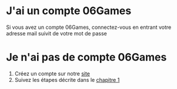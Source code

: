 <!-- TITLE: 2.1. Connection au compte 06Games -->
<!-- SUBTITLE:  -->

# J'ai un compte 06Games
Si vous avez un compte 06Games, connectez-vous en entrant votre adresse mail suivit de votre mot de passe
# Je n'ai pas de compte 06Games
1. Créez un compte sur notre [site](https://06games.ddns.net/accounts/?p=Create)
2. Suivez les étapes décrite dans le [chapitre 1](#jai-un-compte-06-games)